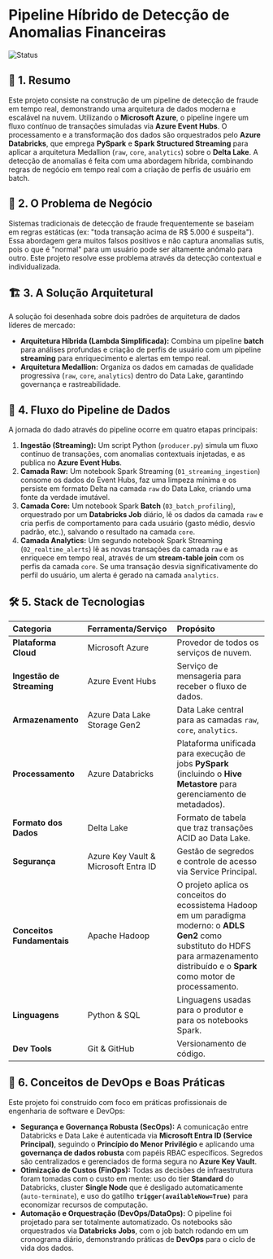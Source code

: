 # Pipeline Híbrido de Detecção de Anomalias Financeiras

![Status](https://img.shields.io/badge/status-em%20desenvolvimento-yellow)


## 📖 1. Resumo

Este projeto consiste na construção de um pipeline de detecção de fraude em tempo real, demonstrando uma arquitetura de dados moderna e escalável na nuvem. Utilizando o **Microsoft Azure**, o pipeline ingere um fluxo contínuo de transações simuladas via **Azure Event Hubs**. O processamento e a transformação dos dados são orquestrados pelo **Azure Databricks**, que emprega **PySpark** e **Spark Structured Streaming** para aplicar a arquitetura Medallion (`raw`, `core`, `analytics`) sobre o **Delta Lake**. A detecção de anomalias é feita com uma abordagem híbrida, combinando regras de negócio em tempo real com a criação de perfis de usuário em batch.

## 🎯 2. O Problema de Negócio

Sistemas tradicionais de detecção de fraude frequentemente se baseiam em regras estáticas (ex: "toda transação acima de R$ 5.000 é suspeita"). Essa abordagem gera muitos falsos positivos e não captura anomalias sutis, pois o que é "normal" para um usuário pode ser altamente anômalo para outro. Este projeto resolve esse problema através da detecção contextual e individualizada.

## 🏗️ 3. A Solução Arquitetural

A solução foi desenhada sobre dois padrões de arquitetura de dados líderes de mercado:

* **Arquitetura Híbrida (Lambda Simplificada):** Combina um pipeline **batch** para análises profundas e criação de perfis de usuário com um pipeline **streaming** para enriquecimento e alertas em tempo real.
* **Arquitetura Medallion:** Organiza os dados em camadas de qualidade progressiva (`raw`, `core`, `analytics`) dentro do Data Lake, garantindo governança e rastreabilidade.

## 🔀 4. Fluxo do Pipeline de Dados

A jornada do dado através do pipeline ocorre em quatro etapas principais:

1.  **Ingestão (Streaming):** Um script Python (`producer.py`) simula um fluxo contínuo de transações, com anomalias contextuais injetadas, e as publica no **Azure Event Hubs**.
2.  **Camada Raw:** Um notebook Spark Streaming (`01_streaming_ingestion`) consome os dados do Event Hubs, faz uma limpeza mínima e os persiste em formato Delta na camada `raw` do Data Lake, criando uma fonte da verdade imutável.
3.  **Camada Core:** Um notebook Spark **Batch** (`03_batch_profiling`), orquestrado por um **Databricks Job** diário, lê os dados da camada `raw` e cria perfis de comportamento para cada usuário (gasto médio, desvio padrão, etc.), salvando o resultado na camada `core`.
4.  **Camada Analytics:** Um segundo notebook Spark Streaming (`02_realtime_alerts`) lê as novas transações da camada `raw` e as enriquece em tempo real, através de um **stream-table join** com os perfis da camada `core`. Se uma transação desvia significativamente do perfil do usuário, um alerta é gerado na camada `analytics`.

## 🛠️ 5. Stack de Tecnologias

| Categoria | Ferramenta/Serviço | Propósito |
| :--- | :--- | :--- |
| **Plataforma Cloud** | Microsoft Azure | Provedor de todos os serviços de nuvem. |
| **Ingestão de Streaming** | Azure Event Hubs | Serviço de mensageria para receber o fluxo de dados. |
| **Armazenamento** | Azure Data Lake Storage Gen2 | Data Lake central para as camadas `raw`, `core`, `analytics`. |
| **Processamento** | Azure Databricks | Plataforma unificada para execução de jobs **PySpark** (incluindo o **Hive Metastore** para gerenciamento de metadados). |
| **Formato dos Dados** | Delta Lake | Formato de tabela que traz transações ACID ao Data Lake. |
| **Segurança** | Azure Key Vault & Microsoft Entra ID | Gestão de segredos e controle de acesso via Service Principal. |
| **Conceitos Fundamentais**| Apache Hadoop | O projeto aplica os conceitos do ecossistema Hadoop em um paradigma moderno: o **ADLS Gen2** como substituto do HDFS para armazenamento distribuído e o **Spark** como motor de processamento. |
| **Linguagens** | Python & SQL | Linguagens usadas para o produtor e para os notebooks Spark. |
| **Dev Tools** | Git & GitHub | Versionamento de código. |

## 🚀 6. Conceitos de DevOps e Boas Práticas

Este projeto foi construído com foco em práticas profissionais de engenharia de software e DevOps:

* **Segurança e Governança Robusta (SecOps):** A comunicação entre Databricks e Data Lake é autenticada via **Microsoft Entra ID (Service Principal)**, seguindo o **Princípio do Menor Privilégio** e aplicando uma **governança de dados robusta** com papéis RBAC específicos. Segredos são centralizados e gerenciados de forma segura no **Azure Key Vault**.
* **Otimização de Custos (FinOps):** Todas as decisões de infraestrutura foram tomadas com o custo em mente: uso do tier **Standard** do Databricks, cluster **Single Node** que é desligado automaticamente (`auto-terminate`), e uso do gatilho **`trigger(availableNow=True)`** para economizar recursos de computação.
* **Automação e Orquestração (DevOps/DataOps):** O pipeline foi projetado para ser totalmente automatizado. Os notebooks são orquestrados via **Databricks Jobs**, com o job batch rodando em um cronograma diário, demonstrando práticas de **DevOps** para o ciclo de vida dos dados.

